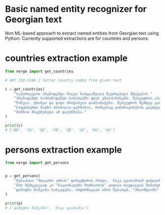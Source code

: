 # Basic named entity recognizer for Georgian text
Non ML-based approach to extract named entities from Georgian text using Python.
Currently supported extractions are for countries and persons.

# countries extraction example
```python
from nerge import get_countries

# GET ISO-3166 2 letter country codes from given text

c = get_countries(
    "საქართველოს პრეზიდენტი შალვა ნათელაშვილი შეერთებული შტატების "
    "პრეზიდენტს საპრეზიდენტო სასახლეში დღეს უმასპინძლებს. შეხვედრას ასევე დაესწრებიან რუსი, "
    "ჩინელი, ფრანგი და დიდი ბრიტანელი დიპლომატები. შეხვედრის შემდეგ გაიმართება ამხანაგური "
    "საფეხბურთო მატჩი ბრაზილია-გერმანია, რომელსაც კორონავირუსის გავრცელების პრევენციის "
    "მიზნით მაყურებელი არ დაესწრება."
)

print(c)
# ['BR', 'CN', 'DE', 'FR', 'GB', 'GE', 'RU', 'US']

```

# persons extraction example
```python
from nerge import get_persons


p = get_persons(
    'შესაძლოა "მთავარი არხის" დირექტორის პოსტი,  ნიკა გვარამიამ დატოვოს.'
    'მის შემცვლელად კი "ნაციონალური მოძრაობის" ყოფილი თავდაცვის მინისტრი,'
    'დიმიტრი შაშკინი სახელდება. ინფორმაციას ამის შესახებ, "პრაიმტაიმი" ავრცელებს. '
)

print(p)
# ['დიმიტრი შაშკინი', 'ნიკა გვარამია']

```


